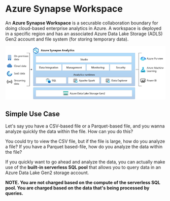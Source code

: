 # Azure Synapse Workspace

An **Azure Synapse Workspace** is a securable collaboration boundary for doing cloud-based enterprise analytics in Azure. A workspace is deployed in a specific region and has an associated Azure Data Lake Storage (ADLS) Gen2 account and file system (for storing temporary data). 

![Azure Synapse Analytics](../../images/synapse_analytics.png)

## Simple Use Case

Let's say you have a CSV-based file or a Parquet-based file, and you wanna analyze quickly the data within the file. How can you do this?

You could try to view the CSV file, but if the file is large, how do you analyze a file? If you have a Parquet based-file, how do you analyze the data within the file?

If you quickly want to go ahead and analyze the data, you can actually make use of the **built-in serverless SQL pool** that allows you to query data in an Azure Data Lake Gen2 storage account.

**NOTE. You are not charged based on the compute of the serverless SQL pool. You are charged based on the data that's being processed by queries.**

